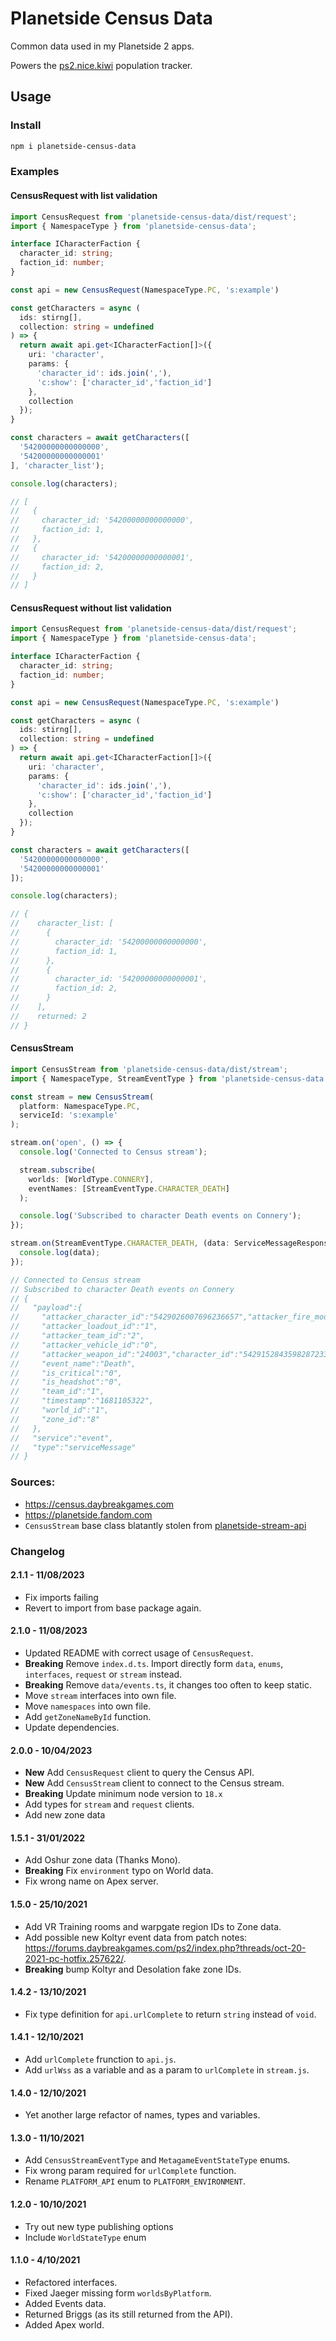 # Planetside Census Data

Common data used in my Planetside 2 apps.

Powers the [ps2.nice.kiwi](https://ps2.nice.kiwi) population tracker.

## Usage

### Install

```bash
npm i planetside-census-data
```

### Examples

#### CensusRequest with list validation

```ts
import CensusRequest from 'planetside-census-data/dist/request';
import { NamespaceType } from 'planetside-census-data';

interface ICharacterFaction {
  character_id: string;
  faction_id: number;
}

const api = new CensusRequest(NamespaceType.PC, 's:example')

const getCharacters = async (
  ids: stirng[],
  collection: string = undefined
) => {
  return await api.get<ICharacterFaction[]>({
    uri: 'character',
    params: {
      'character_id': ids.join(','),
      'c:show': ['character_id','faction_id']
    },
    collection
  });
}

const characters = await getCharacters([
  '54200000000000000',
  '54200000000000001'
], 'character_list');

console.log(characters);

// [
//   {
//     character_id: '54200000000000000',
//     faction_id: 1,
//   },
//   {
//     character_id: '54200000000000001',
//     faction_id: 2,
//   }
// ]
```

#### CensusRequest without list validation

```ts
import CensusRequest from 'planetside-census-data/dist/request';
import { NamespaceType } from 'planetside-census-data';

interface ICharacterFaction {
  character_id: string;
  faction_id: number;
}

const api = new CensusRequest(NamespaceType.PC, 's:example')

const getCharacters = async (
  ids: stirng[],
  collection: string = undefined
) => {
  return await api.get<ICharacterFaction[]>({
    uri: 'character',
    params: {
      'character_id': ids.join(','),
      'c:show': ['character_id','faction_id']
    },
    collection
  });
}

const characters = await getCharacters([
  '54200000000000000',
  '54200000000000001'
]);

console.log(characters);

// {
//    character_list: [
//      {
//        character_id: '54200000000000000',
//        faction_id: 1,
//      },
//      {
//        character_id: '54200000000000001',
//        faction_id: 2,
//      }
//    ],
//    returned: 2
// }
```

#### CensusStream

```ts
import CensusStream from 'planetside-census-data/dist/stream';
import { NamespaceType, StreamEventType } from 'planetside-census-data';

const stream = new CensusStream(
  platform: NamespaceType.PC,
  serviceId: 's:example'
);

stream.on('open', () => {
  console.log('Connected to Census stream');

  stream.subscribe(
    worlds: [WorldType.CONNERY],
    eventNames: [StreamEventType.CHARACTER_DEATH]
  );

  console.log('Subscribed to character Death events on Connery');
});

stream.on(StreamEventType.CHARACTER_DEATH, (data: ServiceMessageResponse<DeathPayload>) => {
  console.log(data);
});

// Connected to Census stream
// Subscribed to character Death events on Connery
// {
//   "payload":{
//     "attacker_character_id":"5429026007696236657","attacker_fire_mode_id":"24103",
//     "attacker_loadout_id":"1",
//     "attacker_team_id":"2",
//     "attacker_vehicle_id":"0",
//     "attacker_weapon_id":"24003","character_id":"5429152843598287233","character_loadout_id":"32",
//     "event_name":"Death",
//     "is_critical":"0",
//     "is_headshot":"0",
//     "team_id":"1",
//     "timestamp":"1681105322",
//     "world_id":"1",
//     "zone_id":"8"
//   },
//   "service":"event",
//   "type":"serviceMessage"
// }

```

### Sources:

- https://census.daybreakgames.com
- https://planetside.fandom.com
- `CensusStream` base class blatantly stolen from [planetside-stream-api](https://github.com/Planetside-Community-Devs/planetside-stream-api)

### Changelog

#### 2.1.1 - 11/08/2023
- Fix imports failing
- Revert to import from base package again.

#### 2.1.0 - 11/08/2023
- Updated README with correct usage of `CensusRequest`.
- **Breaking** Remove `index.d.ts`. Import directly form `data`, `enums`, `interfaces`, `request` or `stream` instead.
- **Breaking** Remove `data/events.ts`, it changes too often to keep static.
- Move `stream` interfaces into own file.
- Move `namespaces` into own file.
- Add `getZoneNameById` function.
- Update dependencies.

#### 2.0.0 - 10/04/2023

- **New** Add `CensusRequest` client to query the Census API.
- **New** Add `CensusStream` client to connect to the Census stream.
- **Breaking** Update minimum node version to `18.x`
- Add types for `stream` and `request` clients.
- Add new zone data

#### 1.5.1 - 31/01/2022

- Add Oshur zone data (Thanks Mono).
- **Breaking** Fix `environment` typo on World data.
- Fix wrong name on Apex server.

#### 1.5.0 - 25/10/2021

- Add VR Training rooms and warpgate region IDs to Zone data.
- Add possible new Koltyr event data from patch notes: https://forums.daybreakgames.com/ps2/index.php?threads/oct-20-2021-pc-hotfix.257622/.
- **Breaking** bump Koltyr and Desolation fake zone IDs.

#### 1.4.2 - 13/10/2021

- Fix type definition for `api.urlComplete` to return `string` instead of `void`.

#### 1.4.1 - 12/10/2021

- Add `urlComplete` frunction to `api.js`.
- Add `urlWss` as a variable and as a param to `urlComplete` in `stream.js`.

#### 1.4.0 - 12/10/2021

- Yet another large refactor of names, types and variables.

#### 1.3.0 - 11/10/2021

- Add `CensusStreamEventType` and `MetagameEventStateType` enums.
- Fix wrong param required for `urlComplete` function.
- Rename `PLATFORM_API` enum to `PLATFORM_ENVIRONMENT`.

#### 1.2.0 - 10/10/2021

- Try out new type publishing options
- Include `WorldStateType` enum

#### 1.1.0 - 4/10/2021

- Refactored interfaces.
- Fixed Jaeger missing form `worldsByPlatform`.
- Added Events data.
- Returned Briggs (as its still returned from the API).
- Added Apex world.
